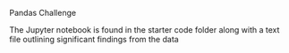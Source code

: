 Pandas Challenge

The Jupyter notebook is found in the starter code folder along with a text file outlining significant findings from the data
